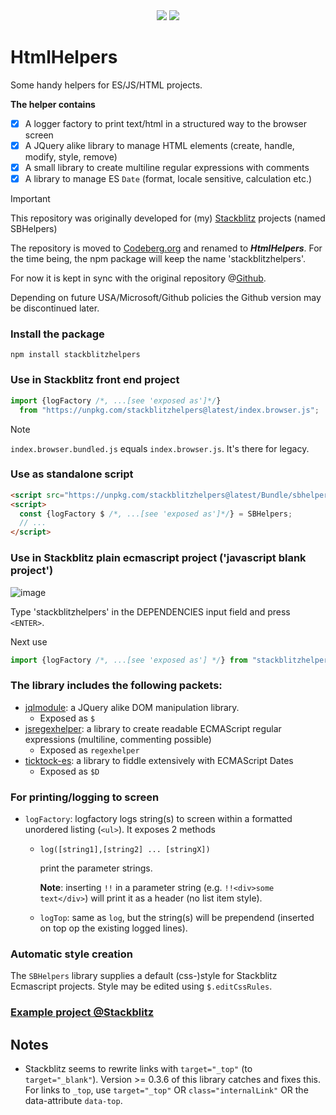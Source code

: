 <!-- bundlephobia sometimes breaks! -->
<div align="center">
  <a href="https://bundlephobia.com/package/stackblitzhelpers@latest" rel="nofollow"
    ><img src="https://badgen.net/bundlephobia/min/stackblitzhelpers"></a>
  <a target="_blank" href="https://www.npmjs.com/package/stackblitzhelpers"
    ><img src="https://img.shields.io/npm/v/stackblitzhelpers.svg?labelColor=cb3837&logo=npm&color=dcfdd9"></a>
</div>

# HtmlHelpers
Some handy helpers for ES/JS/HTML projects.

**The helper contains**
- [x] A logger factory to print text/html in a structured way to the browser screen
- [x] A JQuery alike library to manage HTML elements (create, handle, modify, style, remove)
- [x] A small library to create multiline regular expressions with comments
- [x] A library to manage ES `Date` (format, locale sensitive, calculation etc.)

> [!IMPORTANT]
> This repository was originally developed for (my) [Stackblitz](https://stackblitz.com/@KooiInc) projects (named SBHelpers)
> 
> The repository is moved to [Codeberg.org](https://codeberg.org/KooiInc/HtmlHelpers) and renamed to ***HtmlHelpers***. 
> For the time being, the npm package will keep the name 'stackblitzhelpers'. 
>
> For now it is kept in sync with the original repository @[Github](https://github.com/KooiInc/SBHelpers).
>
> Depending on future USA/Microsoft/Github policies the Github version may be discontinued later.
 

### Install the package
`npm install stackblitzhelpers`

### Use in Stackblitz front end project
```javascript
import {logFactory /*, ...[see 'exposed as']*/} 
  from "https://unpkg.com/stackblitzhelpers@latest/index.browser.js";
```
> [!NOTE]
> `index.browser.bundled.js` equals `index.browser.js`. It's there for legacy.

### Use as standalone script
```html
<script src="https://unpkg.com/stackblitzhelpers@latest/Bundle/sbhelpers.script.min.js"></script>
<script>
  const {logFactory $ /*, ...[see 'exposed as']*/} = SBHelpers;
  // ... 
</script>
```

### Use in Stackblitz plain ecmascript project ('javascript blank project')
![image](https://github.com/KooiInc/SBHelpers/assets/836043/f1e33a6a-48d4-4d58-acb3-7150cd77806e)

Type 'stackblitzhelpers' in the DEPENDENCIES input field and press `<ENTER>`.

Next use 
```javascript
import {logFactory /*, ...[see 'exposed as'] */} from "stackblitzhelpers"
```
### The library includes the following packets:

- [jqlmodule](https://www.npmjs.com/package/jqlmodule): a JQuery alike DOM manipulation library. 
  - Exposed as `$`
- [jsregexhelper](https://www.npmjs.com/package/jsregexphelper): a library to create readable ECMAScript regular expressions (multiline, commenting possible)
  - Exposed as `regexhelper`
- [ticktock-es](https://www.npmjs.com/package/ticktock-es): a library to fiddle extensively with ECMAScript Dates
  - Exposed as `$D`

### For printing/logging to screen
- `logFactory`: logfactory logs string(s) to screen within a formatted unordered listing (`<ul>`). It exposes 2 methods
  - `log([string1],[string2] ... [stringX])`
    
    print the parameter strings.
    
    <b>Note</b>: inserting `!!` in a parameter string (e.g. `!!<div>some text</div>`) will print it as a header (no list item style).
  - `logTop`: same as `log`, but the string(s) will be prependend (inserted on top op the existing logged lines).

### Automatic style creation
The `SBHelpers` library supplies a default (css-)style for Stackblitz Ecmascript projects. 
Style may be edited using `$.editCssRules`.

### [Example project @Stackblitz](https://stackblitz.com/edit/js-eukuys?file=index.js)

## Notes
- Stackblitz seems to rewrite links with `target="_top"` (to `target="_blank"`). 
  Version >= 0.3.6 of this library catches and fixes this. For links to `_top`, 
  use `target="_top"` OR `class="internalLink"` OR the data-attribute `data-top`.
